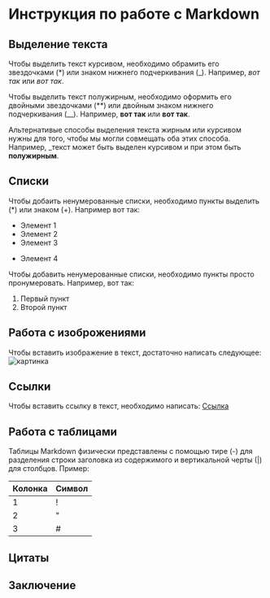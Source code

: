 # Инструкция по работе с Markdown

## Выделение текста

Чтобы выделить текст курсивом, необходимо обрамить его звездочками (*) или знаком нижнего подчеркивания (_). Например, *вот так* или _вот так_.

Чтобы выделить текст полужирным, необходимо оформить его двойными звездочками (**) или двойным знаком нижнего подчеркивания (__). Например, **вот так** или __вот так__.

Альтернативые способы выделения текста жирным или курсивом нужны для того, чтобы мы могли совмещать оба этих способа. Например, _текст может быть выделен курсивом и при этом быть **полужирным**.

## Списки


Чтобы добаить ненумерованные списки, необходимо пункты выделить (*) или знаком (+). Например вот так:

* Элемент 1
* Элемент 2
* Элемент 3
+ Элемент 4

Чтобы добавить ненумерованные списки, необходимо пункты просто пронумеровать. Например, вот так:
1. Первый пункт
2. Второй пункт


## Работа с изоброжениями

Чтобы вставить изображение в текст, достаточно написать следующее:
![картинка](IMG_5037.JPG)

## Ссылки

Чтобы вставить ссылку в текст, необходимо написать:
[Ссылка](https://gb.ru/lessons/238304)

## Работа с таблицами

Таблицы Markdown физически представлены с помощью тире (-) для разделения строки заголовка из содержимого и вертикальной черты (|) для столбцов. Пример:

Колонка | Символ
--------|--------
1       |   !
2       |   "  
3       |   #





## Цитаты

## Заключение